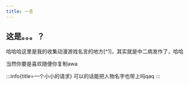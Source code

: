 ```yaml
---
title: 一言
---
```

## 这是。。。？
哈哈哈这里是我的收集动漫游戏名言的地方[^1]，其实就是中二病发作了，哈哈

当然你要是喜欢随便你复制awa

:::info{title=一个小小的请求}
可以的话能把人物名字也带上吗qaq
:::
